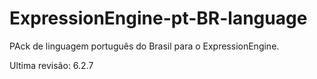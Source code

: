 # ExpressionEngine-pt-BR-language

PAck de linguagem português do Brasil para o ExpressionEngine.

Ultima revisão: 6.2.7

